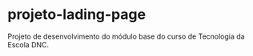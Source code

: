 # projeto-lading-page
Projeto de desenvolvimento do módulo base do curso de Tecnologia da Escola DNC.
